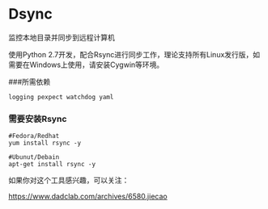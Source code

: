 # Dsync

监控本地目录并同步到远程计算机

使用Python 2.7开发，配合Rsync进行同步工作，理论支持所有Linux发行版，如需要在Windows上使用，请安装Cygwin等环境。

###所需依赖

    logging pexpect watchdog yaml

### 需要安装Rsync

    #Fedora/Redhat
    yum install rsync -y
    
    #Ubunut/Debain
    apt-get install rsync -y

如果你对这个工具感兴趣，可以关注：

https://www.dadclab.com/archives/6580.jiecao
